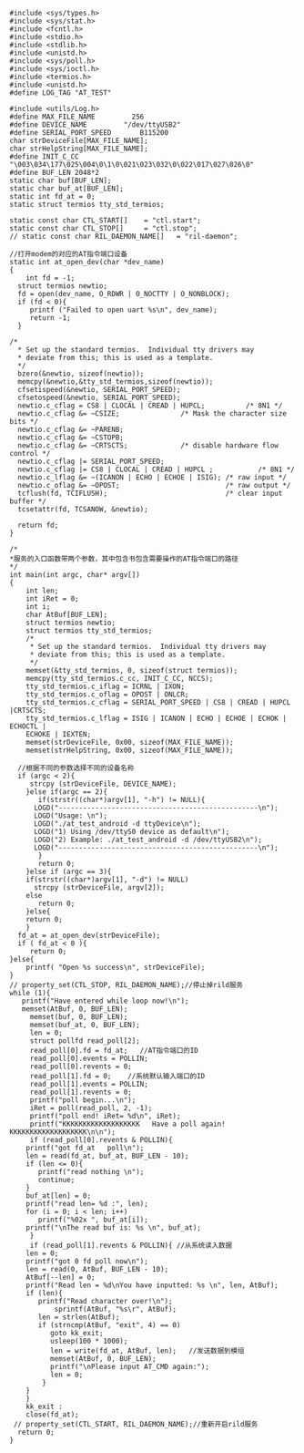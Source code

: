 	#include <sys/types.h>
	#include <sys/stat.h>
	#include <fcntl.h>
	#include <stdio.h>
	#include <stdlib.h>
	#include <unistd.h>
	#include <sys/poll.h>
	#include <sys/ioctl.h>
	#include <termios.h>
	#include <unistd.h>
	#define LOG_TAG "AT_TEST"

	#include <utils/Log.h>
	#define MAX_FILE_NAME         256
	#define DEVICE_NAME         "/dev/ttyUSB2"
	#define SERIAL_PORT_SPEED       B115200
	char strDeviceFile[MAX_FILE_NAME];
	char strHelpString[MAX_FILE_NAME];
	#define INIT_C_CC "\003\034\177\025\004\0\1\0\021\023\032\0\022\017\027\026\0"  
	#define BUF_LEN 2048*2
	static char buf[BUF_LEN];
	static char buf_at[BUF_LEN];
	static int fd_at = 0;
	static struct termios tty_std_termios;

	static const char CTL_START[]    = "ctl.start";
	static const char CTL_STOP[]     = "ctl.stop";
	// static const char RIL_DAEMON_NAME[]   = "ril-daemon";

	//打开modem的对应的AT指令端口设备
	static int at_open_dev(char *dev_name)
	{
	    int fd = -1;
	  struct termios newtio;
	  fd = open(dev_name, O_RDWR | O_NOCTTY | O_NONBLOCK);
	  if (fd < 0){
	     printf ("Failed to open uart %s\n", dev_name);
	     return -1;
	  }

	/*
	  * Set up the standard termios.  Individual tty drivers may 
	  * deviate from this; this is used as a template.
	  */      
	  bzero(&newtio, sizeof(newtio));
	  memcpy(&newtio,&tty_std_termios,sizeof(newtio));    
	  cfsetispeed(&newtio, SERIAL_PORT_SPEED);
	  cfsetospeed(&newtio, SERIAL_PORT_SPEED);
	  newtio.c_cflag = CS8 | CLOCAL | CREAD | HUPCL;          /* 8N1 */
	  newtio.c_cflag &= ~CSIZE;               /* Mask the character size bits */
	  newtio.c_cflag &= ~PARENB;
	  newtio.c_cflag &= ~CSTOPB;
	  newtio.c_cflag &= ~CRTSCTS;             /* disable hardware flow control */
	  newtio.c_cflag |= SERIAL_PORT_SPEED;
	  newtio.c_cflag |= CS8 | CLOCAL | CREAD | HUPCL ;           /* 8N1 */        
	  newtio.c_lflag &= ~(ICANON | ECHO | ECHOE | ISIG); /* raw input */
	  newtio.c_oflag &= ~OPOST;                          /* raw output */
	  tcflush(fd, TCIFLUSH);                             /* clear input buffer */
	  tcsetattr(fd, TCSANOW, &newtio);
	  
	  return fd;
	}

	/*
	*服务的入口函数带两个参数，其中包含书包含需要操作的AT指令端口的路径
	*/
	int main(int argc, char* argv[])
	{
	    int len;
	    int iRet = 0;
	    int i;
	    char AtBuf[BUF_LEN];
	    struct termios newtio;  
	    struct termios tty_std_termios;     
	    /*
	     * Set up the standard termios.  Individual tty drivers may 
	     * deviate from this; this is used as a template.
	     */
	    memset(&tty_std_termios, 0, sizeof(struct termios));
	    memcpy(tty_std_termios.c_cc, INIT_C_CC, NCCS);
	    tty_std_termios.c_iflag = ICRNL | IXON;
	    tty_std_termios.c_oflag = OPOST | ONLCR;
	    tty_std_termios.c_cflag = SERIAL_PORT_SPEED | CS8 | CREAD | HUPCL |CRTSCTS;
	    tty_std_termios.c_lflag = ISIG | ICANON | ECHO | ECHOE | ECHOK | ECHOCTL |
		ECHOKE | IEXTEN;
	    memset(strDeviceFile, 0x00, sizeof(MAX_FILE_NAME));
	    memset(strHelpString, 0x00, sizeof(MAX_FILE_NAME));

	  //根据不同的参数选择不同的设备名称
	  if (argc < 2){
	     strcpy (strDeviceFile, DEVICE_NAME);
	    }else if(argc == 2){
	       if(strstr((char*)argv[1], "-h") != NULL){
		  LOGD("-------------------------------------------------\n");
		  LOGD("Usage: \n");
		  LOGD("./at_test_android -d ttyDevice\n");
		  LOGD("1) Using /dev/ttyS0 device as default\n");
		  LOGD("2) Example: ./at_test_android -d /dev/ttyUSB2\n");
		  LOGD("-------------------------------------------------\n");
	       }
	       return 0;
	    }else if (argc == 3){
		if(strstr((char*)argv[1], "-d") != NULL)
		  strcpy (strDeviceFile, argv[2]);
		else
		   return 0;
	    }else{
		return 0;
	    }
	  fd_at = at_open_dev(strDeviceFile);
	  if ( fd_at < 0 ){
	     return 0;
	}else{
	    printf( "Open %s success\n", strDeviceFile);
	}
	// property_set(CTL_STOP, RIL_DAEMON_NAME);//停止掉rild服务
	while (1){
	   printf("Have entered while loop now!\n");
	   memset(AtBuf, 0, BUF_LEN);
	     memset(buf, 0, BUF_LEN);
	     memset(buf_at, 0, BUF_LEN);
	     len = 0;
	     struct pollfd read_poll[2];
	     read_poll[0].fd = fd_at;   //AT指令端口的ID
	     read_poll[0].events = POLLIN;
	     read_poll[0].revents = 0;
	     read_poll[1].fd = 0;    //系统默认输入端口的ID
	     read_poll[1].events = POLLIN;
	     read_poll[1].revents = 0;
	     printf("poll begin...\n");
	     iRet = poll(read_poll, 2, -1);
	     printf("poll end! iRet= %d\n", iRet);  
	     printf("KKKKKKKKKKKKKKKKKKK   Have a poll again!   KKKKKKKKKKKKKKKKKKK\n\n");
	     if (read_poll[0].revents & POLLIN){
		printf("got fd_at   poll\n");
		len = read(fd_at, buf_at, BUF_LEN - 10);
		if (len <= 0){
		   printf("read nothing \n");
		   continue;
		}
		buf_at[len] = 0;
		printf("read len= %d :", len);
		for (i = 0; i < len; i++)
		   printf("%02x ", buf_at[i]);
		printf("\nThe read buf is: %s \n", buf_at);
	     }
	     if (read_poll[1].revents & POLLIN){ //从系统读入数据
		len = 0;
		printf("got 0 fd poll now\n");
		len = read(0, AtBuf, BUF_LEN - 10);
		AtBuf[--len] = 0;
		printf("Read len = %d\nYou have inputted: %s \n", len, AtBuf);
		if (len){
		   printf("Read character over!\n");             
			   sprintf(AtBuf, "%s\r", AtBuf);
		   len = strlen(AtBuf);
		   if (strncmp(AtBuf, "exit", 4) == 0)
		      goto kk_exit;
		      usleep(100 * 1000);
		      len = write(fd_at, AtBuf, len);   //发送数据到模组
		      memset(AtBuf, 0, BUF_LEN);    
		      printf("\nPlease input AT_CMD again:");
		      len = 0;
		    }
		}
	    }
	    kk_exit : 
	    close(fd_at);
	 // property_set(CTL_START, RIL_DAEMON_NAME);//重新开启rild服务
	  return 0;
	} 
